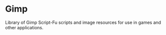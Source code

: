 # Gimp

Library of Gimp Script-Fu scripts and image resources for use in
games and other applications.

